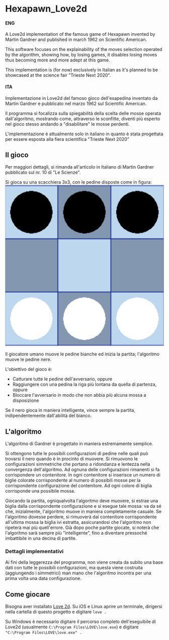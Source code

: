 # Hexapawn_Love2d

#### ENG

A Love2d implementation of the famous game of Hexapawn invented by Martin Gardner and published in march 1962 on Scientific American.

This software focuses on the explainability of the moves selection operated by the algorithm, showing how, by losing games, it disables losing moves thus becoming more and more adept at this game.

This implementation is (for now) exclusively in Italian as it's planned to be showcased at the science fair "Trieste Next 2020".

#### ITA

Implementazione in Love2d del famoso gioco dell'esapedina inventato da Martin Gardner e pubblicato nel marzo 1962 sul Scientific American.

Il programma si focalizza sulla spiegabilità della scelta delle mosse operata dall'algoritmo, mostrando come, attraverso le sconfitte, diventi più esperto nel gioco stesso andando a "disabilitare" le mosse perdenti.

L'implementazione è attualmente solo in italiano in quanto è stata progettata per essere esposta alla fiera scientifica "Trieste Next 2020"

## Il gioco

Per maggiori dettagli, si rimanda all'articolo in Italiano di Martin Gardner pubblicato sul nr. 10 di "Le Scienze".

Si gioca su una scacchiera 3x3, con le pedine disposte come in figura:
![](img/init.png)

Il giocatore umano muove le pedine bianche ed inizia la partita; l'algoritmo muove le pedine nere.

L'obiettivo del gioco è:

* Catturare tutte le pedine dell'avversario, oppure
* Raggiungere con una pedina la riga più lontana da quella di partenza, oppure
* Bloccare l'avversario in modo che non abbia più alcuna mossa a disposizione

Se il nero gioca in maniera intelligente, vince sempre la partita, indipendentemente dall'abilità del bianco.

## L'algoritmo

L'algoritmo di Gardner è progettato in maniera estremamente semplice.

Si ottengono tutte le possibili configurazioni di pedine nelle quali può trovarsi il nero quando è in procinto di muovere. Si rimuovono le configurazioni simmetriche che portano a ridondanza e lentezza nella convergenza dell'algoritmo.
Ad ognuna delle configurazioni rimanenti si fa corrispondere un contenitore.
In ogni contenitore si inserisce un numero di biglie colorate corrispondente al numero di possibili mosse per la corrispondente configurazione del contenitore. Ad ogni colore di biglia corrisponde una possibile mossa.

Giocando la partita, ogniqualvolta l'algoritmo deve muovere, si estrae una biglia dalla corrispondente configurazione e si esegue tale mossa: va da sé che, inizialmente, l'algoritmo muove in maniera completamente casuale.
Se l'algoritmo dovesse perdere, si rimuoverà dal contenitore corrispondente all'ultima mossa la biglia ivi estratta, assicurandosi che l'algoritmo non ripeterà mai più quell'errore.
Già dopo poche partite giocate, si noterà che l'algoritmo sarà sampre più "intelligente", fino a diventare pressoché imbattibile in una decina di partite.

### Dettagli implementativi

Ai fini della leggerezza del programma, non viene creata da subito una base dati con tutte le possibili configurazioni, ma questa viene costruita (aggiungendo i simmetrici) man mano che l'algoritmo incontra per una prima volta una data configurazione.

## Come giocare

Bisogna aver installato [Love 2d](https://love2d.org/).
Su iOS e Linux aprire un terminale, dirigersi nella cartella di questo progetto e digitare
`love .`

Su Windows è necessario digitare il percorso completo dell'eseguibile di Love2d (usualmente `C:\Program Files\LOVE\love.exe`) e digitare
`"C:\Program Files\LOVE\love.exe" .`




